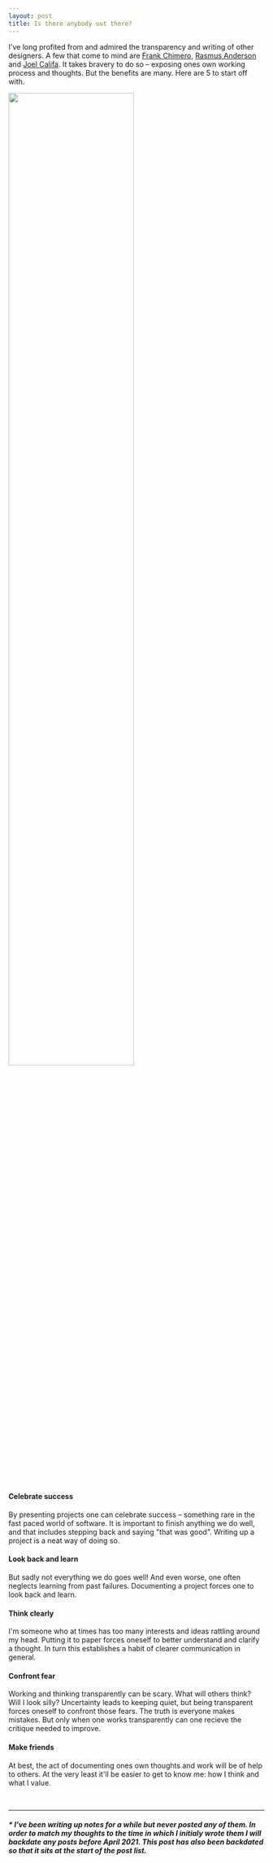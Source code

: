 ```yaml
---
layout: post
title: Is there anybody out there?
---
```


I've long profited from and admired the transparency and writing of other designers. A few that come to mind are [Frank Chimero](https://frankchimero.com/), [Rasmus Anderson](https://rsms.me/) and [Joel Califa](https://joelcalifa.com). It takes bravery to do so – exposing ones own working process and thoughts. But the benefits are many. Here are 5 to start off with.

<img class="postimage" width="70%" src="../../../assets/first-post.jpg"/>   

#### Celebrate success
By presenting projects one can celebrate success – something rare in the fast paced world of software. It is important to finish anything we do well, and that includes stepping back and saying "that was good". Writing up a project is a neat way of doing so.

#### Look back and learn
 But sadly not everything we do goes well! And even worse, one often neglects learning from past failures. Documenting a project forces one to look back and learn.

#### Think clearly   
I'm someone who at times has too many interests and ideas rattling around my head. Putting it to paper forces oneself to better understand and clarify a thought. In turn this establishes a habit of clearer communication in general.

#### Confront fear
Working and thinking transparently can be scary. What will others think? Will I look silly? Uncertainty leads to keeping quiet, but being transparent forces oneself to confront those fears. The truth is everyone makes mistakes. But only when one works transparently can one recieve the critique needed to improve.

#### Make friends
At best, the act of documenting ones own thoughts and work will be of help to others. At the very least it'll be easier to get to know me: how I think and what I value.


<br>

---

##### * I've been writing up notes for a while but never posted any of them. In order to match my thoughts to the time in which I initialy wrote them I will backdate any posts before April 2021. This post has also been backdated so that it sits at the start of the post list.